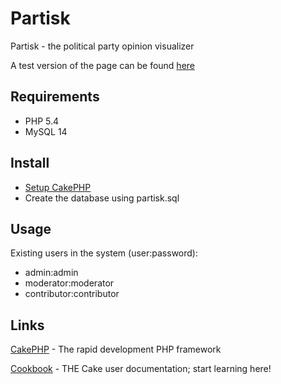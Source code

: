 Partisk
=======

Partisk - the political party opinion visualizer

A test version of the page can be found [here](http://test.partisk.nu)

Requirements
------------
* PHP 5.4
* MySQL 14

Install
------------
* [Setup CakePHP](http://book.cakephp.org/2.0/en/installation.html)
* Create the database using partisk.sql

Usage
------------
Existing users in the system (user:password):
* admin:admin
* moderator:moderator
* contributor:contributor

Links
----------------
[CakePHP](http://www.cakephp.org) - The rapid development PHP framework

[Cookbook](http://book.cakephp.org) - THE Cake user documentation; start learning here!